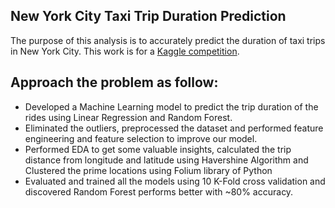 ## New York City Taxi Trip Duration Prediction

The purpose of this analysis is to accurately predict the duration of taxi trips in New York City. This work is for a [Kaggle competition](https://www.kaggle.com/c/nyc-taxi-trip-duration). 

## Approach the problem as follow:
*  Developed a Machine Learning model to predict the trip duration of the rides using Linear Regression and Random Forest.
*  Eliminated the outliers, preprocessed the dataset and performed feature engineering and feature selection to improve our model.
*  Performed EDA to get some valuable insights, calculated the trip distance from longitude and latitude using Havershine Algorithm and Clustered the prime locations using Folium library of Python
* Evaluated and trained all the models using 10 K-Fold cross validation and discovered Random Forest performs better with ~80% accuracy.
